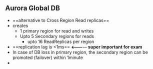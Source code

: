 
## Aurora Global DB

- ==alternative to Cross Region Read replicas==
- creates
	- 1 primary region for read and writes
	- Upto 5 Secondary regions for reads
		- upto 16 ReadReplicas per region 
- ==replication lag is <1ms==  **<----- super important for exam**
- In case of DB loss in primary region, the secondary region can be promoted (failover) within 1minute
- 